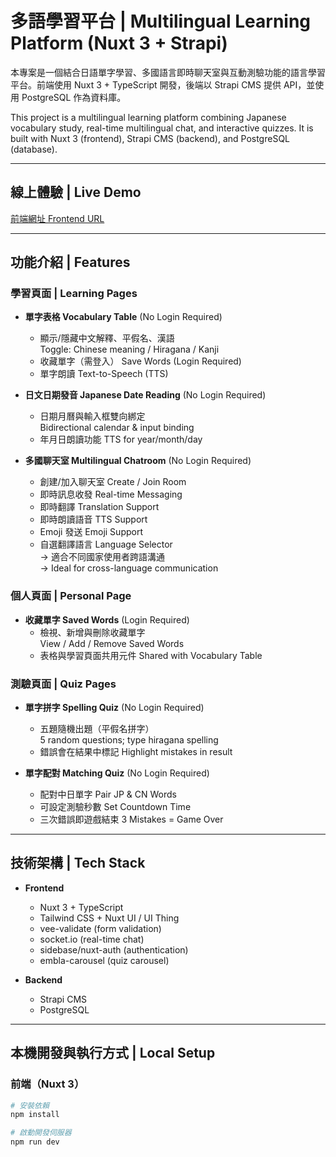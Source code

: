 # 多語學習平台 | Multilingual Learning Platform (Nuxt 3 + Strapi)

本專案是一個結合日語單字學習、多國語言即時聊天室與互動測驗功能的語言學習平台。前端使用 Nuxt 3 + TypeScript 開發，後端以 Strapi CMS 提供 API，並使用 PostgreSQL 作為資料庫。

This project is a multilingual learning platform combining Japanese vocabulary study, real-time multilingual chat, and interactive quizzes. It is built with Nuxt 3 (frontend), Strapi CMS (backend), and PostgreSQL (database).

---

## 線上體驗 | Live Demo

[前端網址 Frontend URL](https://learning-app-frontend-wsdp.onrender.com)

---

## 功能介紹 | Features

### 學習頁面 | Learning Pages

- **單字表格 Vocabulary Table** (No Login Required)
  - 顯示/隱藏中文解釋、平假名、漢語  
    Toggle: Chinese meaning / Hiragana / Kanji
  - 收藏單字（需登入） Save Words (Login Required)
  - 單字朗讀 Text-to-Speech (TTS)

- **日文日期發音 Japanese Date Reading** (No Login Required)
  - 日期月曆與輸入框雙向綁定  
    Bidirectional calendar & input binding
  - 年月日朗讀功能 TTS for year/month/day

- **多國聊天室 Multilingual Chatroom** (No Login Required)
  - 創建/加入聊天室 Create / Join Room
  - 即時訊息收發 Real-time Messaging
  - 即時翻譯 Translation Support
  - 即時朗讀語音 TTS Support
  - Emoji 發送 Emoji Support
  - 自選翻譯語言 Language Selector  
    -> 適合不同國家使用者跨語溝通  
    -> Ideal for cross-language communication

###  個人頁面 | Personal Page

- **收藏單字 Saved Words** (Login Required)
  - 檢視、新增與刪除收藏單字  
    View / Add / Remove Saved Words  
  - 表格與學習頁面共用元件 Shared with Vocabulary Table

### 測驗頁面 | Quiz Pages

- **單字拼字 Spelling Quiz** (No Login Required)
  - 五題隨機出題（平假名拼字）  
    5 random questions; type hiragana spelling
  - 錯誤會在結果中標記 Highlight mistakes in result

- **單字配對 Matching Quiz** (No Login Required)
  - 配對中日單字 Pair JP & CN Words
  - 可設定測驗秒數 Set Countdown Time
  - 三次錯誤即遊戲結束 3 Mistakes = Game Over

---

## 技術架構 | Tech Stack

- **Frontend**
  - Nuxt 3 + TypeScript
  - Tailwind CSS + Nuxt UI / UI Thing
  - vee-validate (form validation)
  - socket.io (real-time chat)
  - sidebase/nuxt-auth (authentication)
  - embla-carousel (quiz carousel)

- **Backend**
  - Strapi CMS
  - PostgreSQL

---

## 本機開發與執行方式 | Local Setup

### 前端（Nuxt 3）

```bash
# 安裝依賴
npm install

# 啟動開發伺服器
npm run dev
